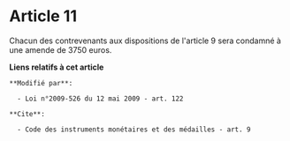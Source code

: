 # Article 11

Chacun des contrevenants aux dispositions de l'article 9 sera condamné à une amende de 3750 euros.

**Liens relatifs à cet article**

	**Modifié par**:

	  - Loi n°2009-526 du 12 mai 2009 - art. 122

	**Cite**:

	  - Code des instruments monétaires et des médailles - art. 9
